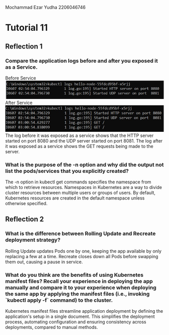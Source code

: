 Mochammad Ezar Yudha 2206046746
<h1>Tutorial 11</h1>

<h2>Reflection 1</h2>

<h3>Compare the application logs before and after you exposed it as a Service.</h3>

Before Service
<img src = "images/beforeservice.jpg">
After Service
<img src = "images/afterservice.jpg">
The log before it was exposed as a service shows that the HTTP server started on port 8080 and the UDP server started on port 8081. The log after it was exposed as a service shows the GET requests being made to the server.

<h3>What is the purpose of the -n option and why did the output not list the pods/services that you
explicitly created?</h3>
The -n option in kubectl get commands specifies the namespace from which to retrieve resources. Namespaces in Kubernetes are a way to divide cluster resources between multiple users or groups of users. By default, Kubernetes resources are created in the default namespace unless otherwise specified.

<h2>Reflection 2</h2>

<h3>What is the difference between Rolling Update and Recreate deployment strategy?</h3>
Rolling Update updates Pods one by one, keeping the app available by only replacing a few at a time. Recreate closes down all Pods before swapping them out, causing a pause in service.

<h3> What do you think are the benefits of using Kubernetes manifest files? Recall your experience
in deploying the app manually and compare it to your experience when deploying the same app
by applying the manifest files (i.e., invoking `kubectl apply -f` command) to the cluster.</h3>
Kubernetes manifest files streamline application deployment by defining the application's setup in a single document. This simplifies the deployment process, automating configuration and ensuring consistency across deployments, compared to manual methods.

